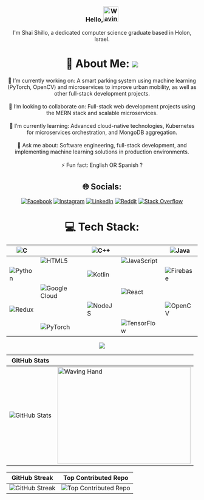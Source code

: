 <div align="center">

### Hello,<img src="https://raw.githubusercontent.com/Tarikul-Islam-Anik/Animated-Fluent-Emojis/master/Emojis/Hand%20gestures/Waving%20Hand%20Medium-Light%20Skin%20Tone.png" alt="Waving Hand Medium-Light Skin Tone" width="40" height="40" /> <br>
I'm Shai Shillo, a dedicated computer science graduate based in Holon, Israel.
  
# 💫 About Me: [![](https://visitcount.itsvg.in/api?id=ShaiShillo&icon=0&color=0)](https://visitcount.itsvg.in)<br>
 🔭 I’m currently working on: A smart parking system using machine learning (PyTorch, OpenCV) and microservices to improve urban mobility, as well as other full-stack development projects.<br><br>
 🤝 I’m looking to collaborate on: Full-stack web development projects using the MERN stack and scalable microservices.<br><br>
 🧠 I’m currently learning: Advanced cloud-native technologies, Kubernetes for microservices orchestration, and MongoDB aggregation.<br><br>
 💬 Ask me about: Software engineering, full-stack development, and implementing machine learning solutions in production environments.<br><br>
 ⚡ Fun fact: English OR Spanish ?

## 🌐 Socials: 
[![Facebook](https://img.shields.io/badge/Facebook-%231877F2.svg?logo=Facebook&logoColor=white)](https://facebook.com/ShaiShillo) 
[![Instagram](https://img.shields.io/badge/Instagram-%23E4405F.svg?logo=Instagram&logoColor=white)](https://instagram.com/shai_shillo) 
[![LinkedIn](https://img.shields.io/badge/LinkedIn-%230077B5.svg?logo=linkedin&logoColor=white)](https://linkedin.com/in/Shai-Shillo) 
[![Reddit](https://img.shields.io/badge/Reddit-%23FF4500.svg?logo=Reddit&logoColor=white)](https://reddit.com/user/Num_Pie) 
[![Stack Overflow](https://img.shields.io/badge/-Stackoverflow-FE7A16?logo=stack-overflow&logoColor=white)](https://stackoverflow.com/users/21207136) 

# 💻 Tech Stack:
| ![C](https://img.shields.io/badge/c-%2300599C.svg?style=flat&logo=c&logoColor=white) |  | ![C++](https://img.shields.io/badge/c++-%2300599C.svg?style=flat&logo=c%2B%2B&logoColor=white) |  | ![Java](https://img.shields.io/badge/java-%23ED8B00.svg?style=flat&logo=openjdk&logoColor=white) |
| --- | --- | --- | --- | --- |
|  | ![HTML5](https://img.shields.io/badge/html5-%23E34F26.svg?style=flat&logo=html5&logoColor=white) |  | ![JavaScript](https://img.shields.io/badge/javascript-%23323330.svg?style=flat&logo=javascript&logoColor=%23F7DF1E) |  |
| ![Python](https://img.shields.io/badge/python-3670A0?style=flat&logo=python&logoColor=ffdd54) |  | ![Kotlin](https://img.shields.io/badge/kotlin-%237F52FF.svg?style=flat&logo=kotlin&logoColor=white) |  | ![Firebase](https://img.shields.io/badge/firebase-%23039BE5.svg?style=flat&logo=firebase) |
|  | ![Google Cloud](https://img.shields.io/badge/GoogleCloud-%234285F4.svg?style=flat&logo=google-cloud&logoColor=white) |  | ![React](https://img.shields.io/badge/react-%2320232a.svg?style=flat&logo=react&logoColor=%2361DAFB) |  |
| ![Redux](https://img.shields.io/badge/redux-%23593d88.svg?style=flat&logo=redux&logoColor=white) |  | ![NodeJS](https://img.shields.io/badge/node.js-6DA55F?style=flat&logo=node.js&logoColor=white) |  | ![OpenCV](https://img.shields.io/badge/opencv-%23white.svg?style=flat&logo=opencv&logoColor=white) |
|  | ![PyTorch](https://img.shields.io/badge/PyTorch-%23EE4C2C.svg?style=flat&logo=PyTorch&logoColor=white) |  | ![TensorFlow](https://img.shields.io/badge/TensorFlow-%23FF6F00.svg?style=flat&logo=TensorFlow&logoColor=white) |  | 

 <img src="https://user-images.githubusercontent.com/74038190/212284158-e840e285-664b-44d7-b79b-e264b5e54825.gif"/>

| GitHub Stats | |
| --- | --- |
| ![GitHub Stats](https://github-readme-stats.vercel.app/api?username=ShaiShillo&theme=nightowl&hide_border=false&include_all_commits=true&count_private=true) | <img src="https://user-images.githubusercontent.com/74038190/225813708-98b745f2-7d22-48cf-9150-083f1b00d6c9.gif" width="350" height="255" alt="Waving Hand"/> |

| GitHub Streak | Top Contributed Repo |
| --- | --- |
| ![GitHub Streak](https://github-readme-streak-stats.herokuapp.com/?user=ShaiShillo&theme=nightowl&hide_border=false) | ![Top Contributed Repo](https://github-contributor-stats.vercel.app/api?username=ShaiShillo&limit=5&theme=nightowl&combine_all_yearly_contributions=true) |


</div>

